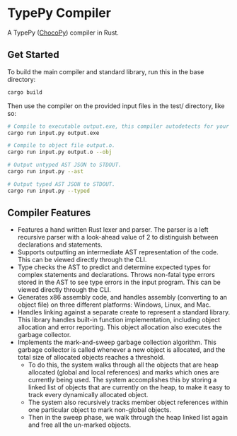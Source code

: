 # TypePy Compiler

A TypePy ([ChocoPy](chocopy.org)) compiler in Rust.

## Get Started

To build the main compiler and standard library, run this in the base directory:

```bash
cargo build
```

Then use the compiler on the provided input files in the test/ directory, like so:

```bash
# Compile to executable output.exe, this compiler autodetects for your platform.
cargo run input.py output.exe

# Compile to object file output.o.
cargo run input.py output.o --obj

# Output untyped AST JSON to STDOUT.
cargo run input.py --ast

# Output typed AST JSON to STDOUT.
cargo run input.py --typed
```

## Compiler Features
- Features a hand written Rust lexer and parser. The parser is a left recursive parser with a look-ahead value of 2 to distinguish between declarations and statements.
- Supports outputting an intermediate AST representation of the code. This can be viewed directly through the CLI.
- Type checks the AST to predict and determine expected types for complex statements and declarations. Throws non-fatal type errors stored in the AST to see type errors in the input program. This can be viewed directly through the CLI.
- Generates x86 assembly code, and handles assembly (converting to an object file) on three different platforms: Windows, Linux, and Mac.
- Handles linking against a separate create to represent a standard library. This library handles built-in function implementation, including object allocation and error reporting. This object allocation also executes the garbage collector.
- Implements the mark-and-sweep garbage collection algorithm. This garbage collector is called whenever a new object is allocated, and the total size of allocated objects reaches a threshold.
    - To do this, the system walks through all the objects that are heap allocated (global and local references) and marks which ones are currently being used. The system accomplishes this by storing a linked list of objects that are currently on the heap, to make it easy to track every dynamically allocated object.
    - The system also recursively tracks member object references within one particular object to mark non-global objects.
    - Then in the sweep phase, we walk through the heap linked list again and free all the un-marked objects.